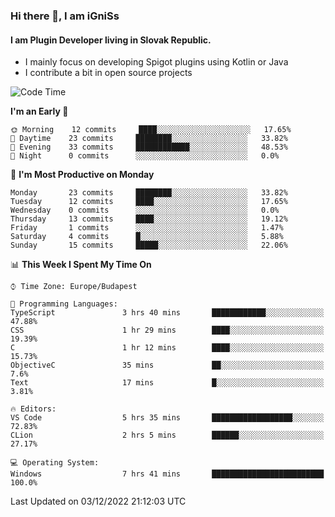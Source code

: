 ### Hi there 👋, I am iGniSs

#### I am Plugin Developer living in Slovak Republic.
- I mainly focus on developing Spigot plugins using Kotlin or Java
- I contribute a bit in open source projects

<!--START_SECTION:waka-->
![Code Time](http://img.shields.io/badge/Code%20Time-974%20hrs%2059%20mins-blue)

**I'm an Early 🐤** 

```text
🌞 Morning    12 commits     ████░░░░░░░░░░░░░░░░░░░░░   17.65% 
🌆 Daytime    23 commits     ████████░░░░░░░░░░░░░░░░░   33.82% 
🌃 Evening    33 commits     ████████████░░░░░░░░░░░░░   48.53% 
🌙 Night      0 commits      ░░░░░░░░░░░░░░░░░░░░░░░░░   0.0%

```
📅 **I'm Most Productive on Monday** 

```text
Monday       23 commits     ████████░░░░░░░░░░░░░░░░░   33.82% 
Tuesday      12 commits     ████░░░░░░░░░░░░░░░░░░░░░   17.65% 
Wednesday    0 commits      ░░░░░░░░░░░░░░░░░░░░░░░░░   0.0% 
Thursday     13 commits     ████░░░░░░░░░░░░░░░░░░░░░   19.12% 
Friday       1 commits      ░░░░░░░░░░░░░░░░░░░░░░░░░   1.47% 
Saturday     4 commits      █░░░░░░░░░░░░░░░░░░░░░░░░   5.88% 
Sunday       15 commits     █████░░░░░░░░░░░░░░░░░░░░   22.06%

```


📊 **This Week I Spent My Time On** 

```text
⌚︎ Time Zone: Europe/Budapest

💬 Programming Languages: 
TypeScript               3 hrs 40 mins       ████████████░░░░░░░░░░░░░   47.88% 
CSS                      1 hr 29 mins        ████░░░░░░░░░░░░░░░░░░░░░   19.39% 
C                        1 hr 12 mins        ████░░░░░░░░░░░░░░░░░░░░░   15.73% 
ObjectiveC               35 mins             ██░░░░░░░░░░░░░░░░░░░░░░░   7.6% 
Text                     17 mins             █░░░░░░░░░░░░░░░░░░░░░░░░   3.81%

🔥 Editors: 
VS Code                  5 hrs 35 mins       ██████████████████░░░░░░░   72.83% 
CLion                    2 hrs 5 mins        ██████░░░░░░░░░░░░░░░░░░░   27.17%

💻 Operating System: 
Windows                  7 hrs 41 mins       █████████████████████████   100.0%

```


 Last Updated on 03/12/2022 21:12:03 UTC
<!--END_SECTION:waka-->
